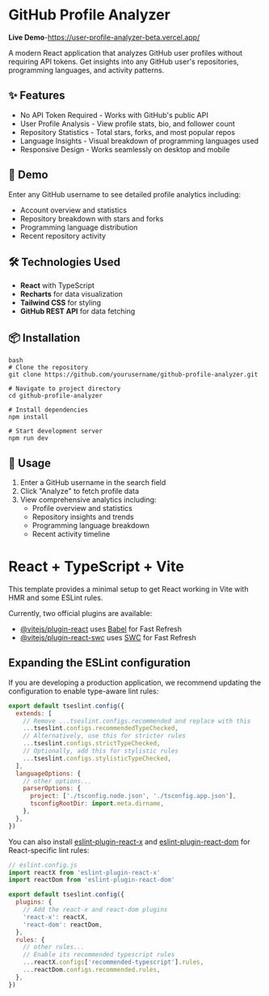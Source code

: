 # GitHub Profile Analyzer
**Live Demo**-https://user-profile-analyzer-beta.vercel.app/

A modern React application that analyzes GitHub user profiles without requiring API tokens. Get insights into any GitHub user's repositories, programming languages, and activity patterns.
## ✨ Features

- No API Token Required - Works with GitHub's public API
- User Profile Analysis - View profile stats, bio, and follower count
- Repository Statistics - Total stars, forks, and most popular repos
- Language Insights - Visual breakdown of programming languages used
- Responsive Design - Works seamlessly on desktop and mobile

## 🚀 Demo
Enter any GitHub username to see detailed profile analytics including:

- Account overview and statistics
- Repository breakdown with stars and forks
- Programming language distribution
- Recent repository activity

## 🛠️ Technologies Used

- **React** with TypeScript
- **Recharts** for data visualization
- **Tailwind CSS** for styling
- **GitHub REST API** for data fetching

## 📦 Installation
```
bash
# Clone the repository
git clone https://github.com/yourusername/github-profile-analyzer.git

# Navigate to project directory
cd github-profile-analyzer

# Install dependencies
npm install

# Start development server
npm run dev

```
## 🔧 Usage

1. Enter a GitHub username in the search field
2. Click "Analyze" to fetch profile data
3. View comprehensive analytics including:
   - Profile overview and statistics
   - Repository insights and trends
   - Programming language breakdown
   - Recent activity timeline



# React + TypeScript + Vite

This template provides a minimal setup to get React working in Vite with HMR and some ESLint rules.

Currently, two official plugins are available:

- [@vitejs/plugin-react](https://github.com/vitejs/vite-plugin-react/blob/main/packages/plugin-react/README.md) uses [Babel](https://babeljs.io/) for Fast Refresh
- [@vitejs/plugin-react-swc](https://github.com/vitejs/vite-plugin-react-swc) uses [SWC](https://swc.rs/) for Fast Refresh

## Expanding the ESLint configuration

If you are developing a production application, we recommend updating the configuration to enable type-aware lint rules:

```js
export default tseslint.config({
  extends: [
    // Remove ...tseslint.configs.recommended and replace with this
    ...tseslint.configs.recommendedTypeChecked,
    // Alternatively, use this for stricter rules
    ...tseslint.configs.strictTypeChecked,
    // Optionally, add this for stylistic rules
    ...tseslint.configs.stylisticTypeChecked,
  ],
  languageOptions: {
    // other options...
    parserOptions: {
      project: ['./tsconfig.node.json', './tsconfig.app.json'],
      tsconfigRootDir: import.meta.dirname,
    },
  },
})
```

You can also install [eslint-plugin-react-x](https://github.com/Rel1cx/eslint-react/tree/main/packages/plugins/eslint-plugin-react-x) and [eslint-plugin-react-dom](https://github.com/Rel1cx/eslint-react/tree/main/packages/plugins/eslint-plugin-react-dom) for React-specific lint rules:

```js
// eslint.config.js
import reactX from 'eslint-plugin-react-x'
import reactDom from 'eslint-plugin-react-dom'

export default tseslint.config({
  plugins: {
    // Add the react-x and react-dom plugins
    'react-x': reactX,
    'react-dom': reactDom,
  },
  rules: {
    // other rules...
    // Enable its recommended typescript rules
    ...reactX.configs['recommended-typescript'].rules,
    ...reactDom.configs.recommended.rules,
  },
})
```
